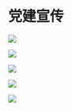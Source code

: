 # 党建宣传

![](../.gitbook/assets/a4-bei-fen-.png)

![](../.gitbook/assets/a4-bei-fen-2.png)

![](../.gitbook/assets/dang-jian-xuan-chuan-1.png)

![](../.gitbook/assets/dang-jian-xuan-chuan-2.png)

![](../.gitbook/assets/dang-jian-xuan-chuan-3.png)

